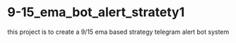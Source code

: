 # 9-15_ema_bot_alert_stratety1
this project is to create a 9/15 ema based strategy telegram alert bot system
